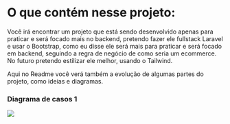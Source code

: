 # O que contém nesse projeto:

Você irá encontrar um projeto que está sendo desenvolvido apenas para praticar e será focado mais no backend, pretendo fazer ele fullstack Laravel e usar o Bootstrap, como eu disse ele será mais para praticar e será focado em backend, seguindo a regra de negócio de como seria um ecommerce. No futuro pretendo estilizar ele melhor, usando o Tailwind.

Aqui no Readme você verá também a evolução de algumas partes do projeto, como ideias e diagramas.

### Diagrama de casos 1

<img src="yimgs/">
